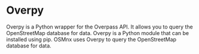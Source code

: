 # Overpy

Overpy is a Python wrapper for the Overpass API. It allows you to query the OpenStreetMap database for data. Overpy is a Python module that can be installed using pip. OSMnx uses Overpy to query the OpenStreetMap database for data.
